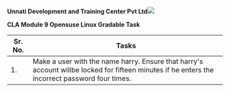 ﻿**Unnati Development and Training Center Pvt Ltd![](Aspose.Words.4fba8198-4f09-4851-8677-6cc89245aba7.001.png)**

**CLA Module 9 Opensuse Linux Gradable Task**



|**Sr. No.**|**Tasks**|
| - | - |
|1\.|Make a user with the name harry. Ensure that harry's account willbe locked for fifteen minutes if he enters the incorrect password four times.|

